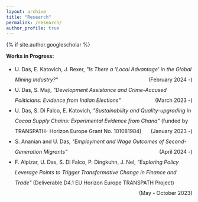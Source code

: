 ```yaml
---
layout: archive
title: "Research"
permalink: /research/
author_profile: true
---
```


{% if site.author.googlescholar %}
<div class="wordwrap">
  <strong>Works in Progress:</strong>
</div>


<ul style="line-height: 2.0;">
  <li>
    U. Das, E. Katovich, J. Rexer, 
    <em>"Is There a 'Local Advantage' in the Global Mining Industry?"</em>
    <span style="float: right;">(February 2024 -)</span>
  </li>

  <li>
    U. Das, S. Maji, 
    <em>"Development Assistance and Crime-Accused Politicians: Evidence from Indian Elections"</em>
    <span style="float: right;">(March 2023 -)</span>
  </li>

  <li>
    U. Das, S. Di Falco, E. Katovich, 
    <em>"Sustainability and Quality-upgrading in Cocoa Supply Chains: Experimental Evidence from Ghana"</em> 
    (funded by TRANSPATH- Horizon Europe Grant No. 101081984)
    <span style="float: right;">(January 2023 -)</span>
  </li>

  <li>
    S. Ananian and U. Das, 
    <em>"Employment and Wage Outcomes of Second-Generation Migrants"</em>
    <span style="float: right;">(April 2024 -)</span>
  </li>

  <!-- Uncomment the entry below if you want to include it -->
  <!--
  <li>
    U. Das, 
    <em>"Impact of CCTs on Female Education and Labour Market Outcomes: Evidence from Kanyashree Prakalpa of West Bengal, India"</em>
    <span style="float: right;">(October 2023 -)</span>
  </li>
  -->

  <li>
    F. Alpízar, U. Das, S. Di Falco, P. Dingkuhn, J. Nel, 
    <em>"Exploring Policy Leverage Points to Trigger Transformative Change in Finance and Trade"</em> 
    (Deliverable D4.1 EU Horizon Europe TRANSPATH Project)
    <span style="float: right;">(May - October 2023)</span>
  </li>
</ul>
